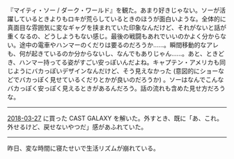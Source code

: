 『マイティ・ソー / ダーク・ワールド』を観た。あまり好きじゃない。ソーが活躍しているときよりもロキが荒らしているときのほうが面白いような。全体的に真面目な雰囲気に変なギャグを挟まれていた印象なんだけど、それがないと話が重くなるの、どうしようもない感じ。最後の戦闘もあれでいいのかよく分からない。途中の電車やハンマーのくだりは要るのだろうか……。瞬間移動的なアレも、何が起きているのか分からないし、なんでもありじゃん……。あと、ときどき、ハンマー持ってる姿がすごい安っぽいんだよね。キャプテン・アメリカも同じようにバカっぽいデザインなんだけど、そう見えなかった (意図的にショーなどでバカっぽく見せているくだりとかが良いのだろうか) 。ソーはなんでこんなバカっぽく安っぽく見えるときがあるんだろう。話の流れも含めた見せ方だろうな。

-----

[2018-03-27][] に買った CAST GALAXY を解いた。外すとき、既に「あ、これ。外せるけど、戻せないやつだ」感があふれていた。

-----

昨日、変な時間に寝たせいで生活リズムが崩れている。

[2018-03-27]: https://blog.bouzuya.net/2018/03/27/
